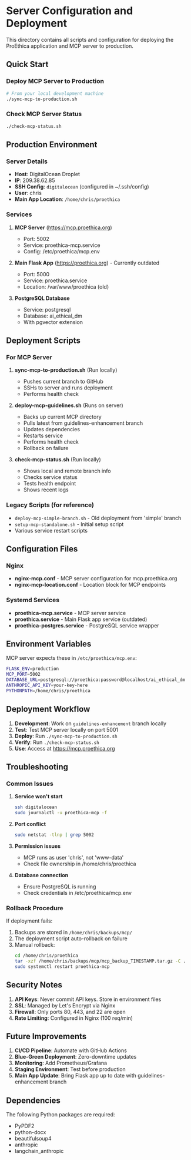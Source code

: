 # Server Configuration and Deployment

This directory contains all scripts and configuration for deploying the ProEthica application and MCP server to production.

## Quick Start

### Deploy MCP Server to Production
```bash
# From your local development machine
./sync-mcp-to-production.sh
```

### Check MCP Server Status
```bash
./check-mcp-status.sh
```

## Production Environment

### Server Details
- **Host**: DigitalOcean Droplet
- **IP**: 209.38.62.85
- **SSH Config**: `digitalocean` (configured in ~/.ssh/config)
- **User**: chris
- **Main App Location**: `/home/chris/proethica`

### Services
1. **MCP Server** (https://mcp.proethica.org)
   - Port: 5002
   - Service: proethica-mcp.service
   - Config: /etc/proethica/mcp.env

2. **Main Flask App** (https://proethica.org) - Currently outdated
   - Port: 5000
   - Service: proethica.service
   - Location: /var/www/proethica (old)

3. **PostgreSQL Database**
   - Service: postgresql
   - Database: ai_ethical_dm
   - With pgvector extension

## Deployment Scripts

### For MCP Server

1. **sync-mcp-to-production.sh** (Run locally)
   - Pushes current branch to GitHub
   - SSHs to server and runs deployment
   - Performs health check

2. **deploy-mcp-guidelines.sh** (Runs on server)
   - Backs up current MCP directory
   - Pulls latest from guidelines-enhancement branch
   - Updates dependencies
   - Restarts service
   - Performs health check
   - Rollback on failure

3. **check-mcp-status.sh** (Run locally)
   - Shows local and remote branch info
   - Checks service status
   - Tests health endpoint
   - Shows recent logs

### Legacy Scripts (for reference)
- `deploy-mcp-simple-branch.sh` - Old deployment from 'simple' branch
- `setup-mcp-standalone.sh` - Initial setup script
- Various service restart scripts

## Configuration Files

### Nginx
- **nginx-mcp.conf** - MCP server configuration for mcp.proethica.org
- **nginx-mcp-location.conf** - Location block for MCP endpoints

### Systemd Services
- **proethica-mcp.service** - MCP server service
- **proethica.service** - Main Flask app service (outdated)
- **proethica-postgres.service** - PostgreSQL service wrapper

## Environment Variables

MCP server expects these in `/etc/proethica/mcp.env`:
```bash
FLASK_ENV=production
MCP_PORT=5002
DATABASE_URL=postgresql://proethica:password@localhost/ai_ethical_dm
ANTHROPIC_API_KEY=your-key-here
PYTHONPATH=/home/chris/proethica
```

## Deployment Workflow

1. **Development**: Work on `guidelines-enhancement` branch locally
2. **Test**: Test MCP server locally on port 5001
3. **Deploy**: Run `./sync-mcp-to-production.sh`
4. **Verify**: Run `./check-mcp-status.sh`
5. **Use**: Access at https://mcp.proethica.org

## Troubleshooting

### Common Issues

1. **Service won't start**
   ```bash
   ssh digitalocean
   sudo journalctl -u proethica-mcp -f
   ```

2. **Port conflict**
   ```bash
   sudo netstat -tlnp | grep 5002
   ```

3. **Permission issues**
   - MCP runs as user 'chris', not 'www-data'
   - Check file ownership in /home/chris/proethica

4. **Database connection**
   - Ensure PostgreSQL is running
   - Check credentials in /etc/proethica/mcp.env

### Rollback Procedure

If deployment fails:
1. Backups are stored in `/home/chris/backups/mcp/`
2. The deployment script auto-rollback on failure
3. Manual rollback:
   ```bash
   cd /home/chris/proethica
   tar -xzf /home/chris/backups/mcp/mcp_backup_TIMESTAMP.tar.gz -C .
   sudo systemctl restart proethica-mcp
   ```

## Security Notes

1. **API Keys**: Never commit API keys. Store in environment files
2. **SSL**: Managed by Let's Encrypt via Nginx
3. **Firewall**: Only ports 80, 443, and 22 are open
4. **Rate Limiting**: Configured in Nginx (100 req/min)

## Future Improvements

1. **CI/CD Pipeline**: Automate with GitHub Actions
2. **Blue-Green Deployment**: Zero-downtime updates
3. **Monitoring**: Add Prometheus/Grafana
4. **Staging Environment**: Test before production
5. **Main App Update**: Bring Flask app up to date with guidelines-enhancement branch

## Dependencies

The following Python packages are required:
- PyPDF2
- python-docx
- beautifulsoup4
- anthropic
- langchain_anthropic
